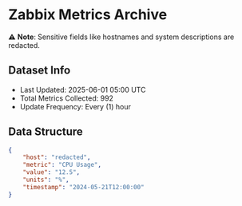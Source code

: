 # Zabbix Metrics Archive

⚠️ **Note**: Sensitive fields like hostnames and system descriptions are redacted.

## Dataset Info
- Last Updated: 2025-06-01 05:00 UTC
- Total Metrics Collected: 992
- Update Frequency: Every (1) hour

## Data Structure
```json
{
    "host": "redacted",
    "metric": "CPU Usage",
    "value": "12.5",
    "units": "%",
    "timestamp": "2024-05-21T12:00:00"
}
```
